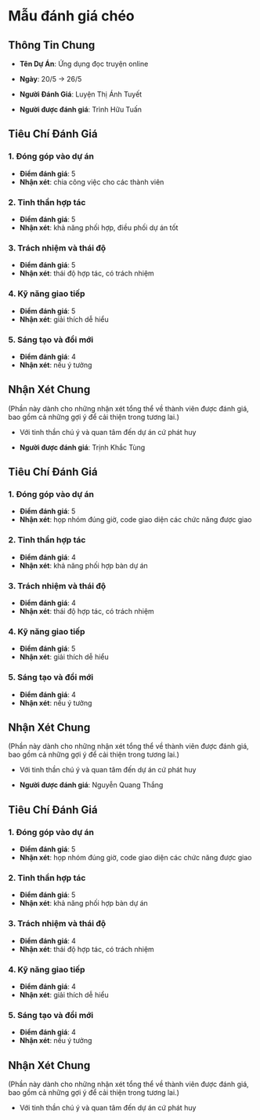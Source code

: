 # Mẫu đánh giá chéo
## Thông Tin Chung
- **Tên Dự Án**: Ứng dụng đọc truyện online
- **Ngày**: 20/5 -> 26/5
- **Người Đánh Giá**: Luyện Thị Ánh Tuyết

- **Người được đánh giá**: Trình Hữu Tuấn
## Tiêu Chí Đánh Giá
### 1. Đóng góp vào dự án
- **Điểm đánh giá**: 5
- **Nhận xét**: chia công việc cho các thành viên

### 2. Tinh thần hợp tác
- **Điểm đánh giá**: 5
- **Nhận xét**: khả năng phối hợp, điều phối dự án tốt

### 3. Trách nhiệm và thái độ
- **Điểm đánh giá**: 5
- **Nhận xét**: thái độ hợp tác, có trách nhiệm

### 4. Kỹ năng giao tiếp
- **Điểm đánh giá**: 5
- **Nhận xét**: giải thích dễ hiểu

### 5. Sáng tạo và đổi mới
- **Điểm đánh giá**: 4
- **Nhận xét**: nếu ý tưởng

## Nhận Xét Chung
(Phần này dành cho những nhận xét tổng thể về thành viên được đánh giá, bao gồm cả những gợi ý để cải thiện trong tương lai.)
- Với tinh thần chú ý và quan tâm đến dự án cứ phát huy


- **Người được đánh giá**: Trịnh Khắc Tùng
## Tiêu Chí Đánh Giá
### 1. Đóng góp vào dự án
- **Điểm đánh giá**: 5
- **Nhận xét**: họp nhóm đúng giờ, code giao diện các chức năng được giao 

### 2. Tinh thần hợp tác
- **Điểm đánh giá**: 4
- **Nhận xét**: khả năng phối hợp bàn dự án

### 3. Trách nhiệm và thái độ
- **Điểm đánh giá**: 4
- **Nhận xét**: thái độ hợp tác, có trách nhiệm

### 4. Kỹ năng giao tiếp
- **Điểm đánh giá**: 5
- **Nhận xét**: giải thích dễ hiểu

### 5. Sáng tạo và đổi mới
- **Điểm đánh giá**: 4
- **Nhận xét**: nếu ý tưởng

## Nhận Xét Chung
(Phần này dành cho những nhận xét tổng thể về thành viên được đánh giá, bao gồm cả những gợi ý để cải thiện trong tương lai.)
- Với tinh thần chú ý và quan tâm đến dự án cứ phát huy

- **Người được đánh giá**: Nguyễn Quang Thắng
## Tiêu Chí Đánh Giá
### 1. Đóng góp vào dự án
- **Điểm đánh giá**: 5
- **Nhận xét**: họp nhóm đúng giờ, code giao diện các chức năng được giao 

### 2. Tinh thần hợp tác
- **Điểm đánh giá**: 5
- **Nhận xét**: khả năng phối hợp bàn dự án

### 3. Trách nhiệm và thái độ
- **Điểm đánh giá**: 4
- **Nhận xét**: thái độ hợp tác, có trách nhiệm

### 4. Kỹ năng giao tiếp
- **Điểm đánh giá**: 4
- **Nhận xét**: giải thích dễ hiểu

### 5. Sáng tạo và đổi mới
- **Điểm đánh giá**: 4
- **Nhận xét**: nếu ý tưởng

## Nhận Xét Chung
(Phần này dành cho những nhận xét tổng thể về thành viên được đánh giá, bao gồm cả những gợi ý để cải thiện trong tương lai.)
- Với tinh thần chú ý và quan tâm đến dự án cứ phát huy